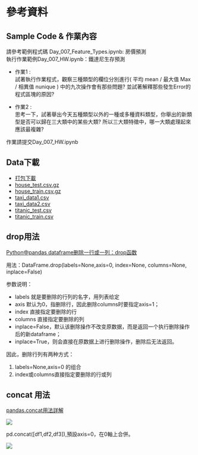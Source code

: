 # 參考資料
## Sample Code & 作業內容
請參考範例程式碼 Day_007_Feature_Types.ipynb: 房價預測<br>
執行作業範例Day_007_HW.ipynb：鐵達尼生存預測

* 作業1 : <br>
試著執行作業程式，觀察三種類型的欄位分別進行( 平均 mean / 最大值 Max / 相異值 nunique ) 中的九次操作會有那些問題? 並試著解釋那些發生Error的程式區塊的原因?

* 作業2 : <br>
思考一下，試著舉出今天五種類型以外的一種或多種資料類型，你舉出的新類型是否可以歸在三大類中的某些大類? 所以三大類特徵中，哪一大類處理起來應該最複雜?

作業請提交Day_007_HW.ipynb

## Data下載
* [打包下載](http://ai100.cupoy.com/file-download/part02/Part02.7z)
* [house_test.csv.gz](http://ai100.cupoy.com/file-download/part02/house_test.csv.gz)
* [house_train.csv.gz](http://ai100.cupoy.com/file-download/part02/house_train.csv.gz)
* [taxi_data1.csv](http://ai100.cupoy.com/file-download/part02/taxi_data1.csv)
* [taxi_data2.csv](http://ai100.cupoy.com/file-download/part02/taxi_data2.csv)
* [titanic_test.csv](http://ai100.cupoy.com/file-download/part02/titanic_test.csv)
* [titanic_train.csv](http://ai100.cupoy.com/file-download/part02/itanic_train.csv)

## drop用法

[Python中pandas dataframe删除一行或一列：drop函数](https://blog.csdn.net/songyunli1111/article/details/79306639)<br>

用法：DataFrame.drop(labels=None,axis=0, index=None, columns=None, inplace=False)

参数说明：<br>
- labels 就是要删除的行列的名字，用列表给定
- axis 默认为0，指删除行，因此删除columns时要指定axis=1；
- index 直接指定要删除的行
- columns 直接指定要删除的列
- inplace=False，默认该删除操作不改变原数据，而是返回一个执行删除操作后的新dataframe；
- inplace=True，则会直接在原数据上进行删除操作，删除后无法返回。

因此，删除行列有两种方式：
1. labels=None,axis=0 的组合
2. index或columns直接指定要删除的行或列

## concat 用法
[pandas.concat用法詳解](https://www.itread01.com/content/1545045061.html)

![](https://img-blog.csdnimg.cn/20181205152000631.png?x-oss-process=image/watermark,type_ZmFuZ3poZW5naGVpdGk,shadow_10,text_aHR0cHM6Ly9ibG9nLmNzZG4ubmV0L0FzaGVyMTE3,size_16,color_FFFFFF,t_70)

pd.concat([df1,df2,df3]),預設axis=0，在0軸上合併。

![](https://img-blog.csdnimg.cn/20181205152220793.png?x-oss-process=image/watermark,type_ZmFuZ3poZW5naGVpdGk,shadow_10,text_aHR0cHM6Ly9ibG9nLmNzZG4ubmV0L0FzaGVyMTE3,size_16,color_FFFFFF,t_70)


